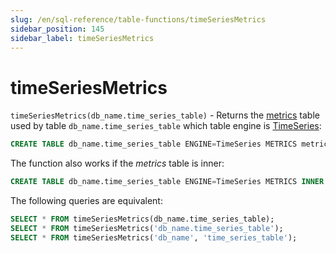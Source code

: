 ```yaml
---
slug: /en/sql-reference/table-functions/timeSeriesMetrics
sidebar_position: 145
sidebar_label: timeSeriesMetrics
---
```


# timeSeriesMetrics

`timeSeriesMetrics(db_name.time_series_table)` - Returns the [metrics](../../engines/table-engines/integrations/time-series.md#metrics-table) table
used by table `db_name.time_series_table` which table engine is [TimeSeries](../../engines/table-engines/integrations/time-series.md):

``` sql
CREATE TABLE db_name.time_series_table ENGINE=TimeSeries METRICS metrics_table
```

The function also works if the _metrics_ table is inner:

``` sql
CREATE TABLE db_name.time_series_table ENGINE=TimeSeries METRICS INNER UUID '01234567-89ab-cdef-0123-456789abcdef'
```

The following queries are equivalent:

``` sql
SELECT * FROM timeSeriesMetrics(db_name.time_series_table);
SELECT * FROM timeSeriesMetrics('db_name.time_series_table');
SELECT * FROM timeSeriesMetrics('db_name', 'time_series_table');
```
